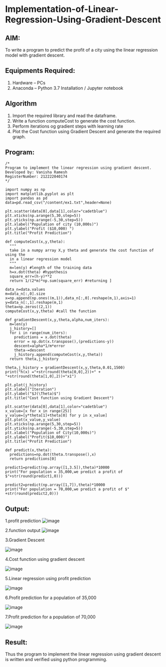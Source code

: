 # Implementation-of-Linear-Regression-Using-Gradient-Descent

## AIM:
To write a program to predict the profit of a city using the linear regression model with gradient descent.

## Equipments Required:
1. Hardware – PCs
2. Anaconda – Python 3.7 Installation / Jupyter notebook

## Algorithm
1. Import the required library and read the dataframe.
2. Write a function computeCost to generate the cost function.
3. Perform iterations og gradient steps with learning rate
4. Plot the Cost function using Gradient Descent and generate the required graph.

## Program:
```
/*
Program to implement the linear regression using gradient descent.
Developed by: Vanisha Ramesh
RegisterNumber: 212222040174 
*/
```
```
import numpy as np
import matplotlib.pyplot as plt
import pandas as pd
data=pd.read_csv("/content/ex1.txt",header=None)

plt.scatter(data[0],data[1],color="cadetblue")
plt.xticks(np.arange(5,30,step=5))
plt.yticks(np.arange(-5,30,step=5))
plt.xlabel("Population of city (10,000s)")
plt.ylabel("Profit ($10,000) ")
plt.title("Profit Prediction")

def computeCost(x,y,theta):
  """
  take in a numpy array X,y theta and generate the cost function of using the
  in a linear regression model
  """
  m=len(y) #length of the training data
  h=x.dot(theta) #hypothesis
  square_err=(h-y)**2
  return 1/(2*m)*np.sum(square_err) #returning ]

data_n=data.values
m=data_n[:,0].size
x=np.append(np.ones((m,1)),data_n[:,0].reshape(m,1),axis=1)
y=data_n[:,1].reshape(m,1)
theta=np.zeros((2,1))
computeCost(x,y,theta) #call the function

def gradientDescent(x,y,theta,alpha,num_iters):
  m=len(y)
  j_history=[]
  for i in range(num_iters):
    predictions = x.dot(theta)
    error = np.dot(x.transpose(),(predictions-y))
    descent=alpha*1/m*error
    theta-=descent
    j_history.append(computeCost(x,y,theta))
  return theta,j_history

theta,j_history = gradientDescent(x,y,theta,0.01,1500)
print("h(x) ="+str(round(theta[0,0],2))+" + "+str(round(theta[1,0],2))+"x1")

plt.plot(j_history)
plt.xlabel("Iteration")
plt.ylabel("$J(\Theta)$")
plt.title("Cost function using Gradient Descent")

plt.scatter(data[0],data[1],color="cadetblue")
x_value=[x for x in range(25)]
y_value=[y*theta[1]+theta[0] for y in x_value]
plt.plot(x_value,y_value)
plt.xticks(np.arange(5,30,step=5))
plt.yticks(np.arange(-5,30,step=5))
plt.xlabel("Population of City(10,000s)")
plt.ylabel("Profit($10,000)")
plt.title("Profit Prediction")

def predict(x,theta):
  predictions=np.dot(theta.transpose(),x)
  return predictions[0]

predict1=predict(np.array([1,3.5]),theta)*10000
print("For population = 35,000,we predict a profit of $"+str(round(predict1,0)))

predict2=predict(np.array([1,7]),theta)*10000
print("For population = 70,000,we predict a profit of $" +str(round(predict2,0)))
```
## Output:
1.profit prediction
![image](https://github.com/Vanisha0609/Implementation-of-Linear-Regression-Using-Gradient-Descent/assets/119104009/364a60fa-689d-420c-8182-8fbb7c7b7325)

2.function output
![image](https://github.com/Vanisha0609/Implementation-of-Linear-Regression-Using-Gradient-Descent/assets/119104009/75ed7cb1-4236-423e-9d87-bef66c87047d)

3.Gradient Descent

![image](https://github.com/Vanisha0609/Implementation-of-Linear-Regression-Using-Gradient-Descent/assets/119104009/91192bba-083a-46ee-bc65-3b74d27f99c7)

4.Cost function using gradient descent

![image](https://github.com/Vanisha0609/Implementation-of-Linear-Regression-Using-Gradient-Descent/assets/119104009/0cea68d5-88ba-40de-a393-e28a378ac6af)

5.Linear regression using profit prediction

![image](https://github.com/Vanisha0609/Implementation-of-Linear-Regression-Using-Gradient-Descent/assets/119104009/a65c2b53-24ae-4ebd-8eff-9a381f804de6)

6.Profit prediction for a population of 35,000

![image](https://github.com/Vanisha0609/Implementation-of-Linear-Regression-Using-Gradient-Descent/assets/119104009/3e9d257a-8d61-4a6f-bd67-79f70a02cfb2)

7.Profit prediction for a population of 70,000

![image](https://github.com/Vanisha0609/Implementation-of-Linear-Regression-Using-Gradient-Descent/assets/119104009/28d92d14-7909-4770-80ee-884c5813b2d8)


## Result:
Thus the program to implement the linear regression using gradient descent is written and verified using python programming.
